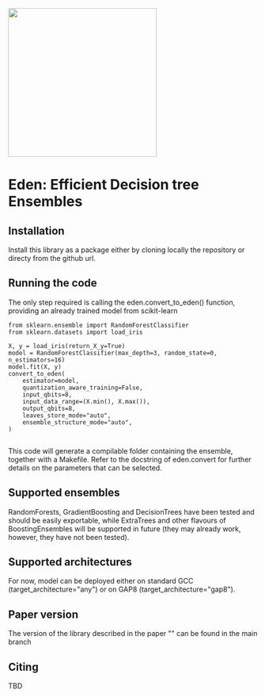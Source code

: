 <div align="left">
<img src=".assets/eden_logo.png" width="300"/>
</div>

# **Eden**: **E**fficient **D**ecision tree **En**sembles
## Installation
Install this library as a package either by cloning locally the repository or directy from the github url.

## Running the code
The only step required is calling the eden.convert_to_eden() function, providing an already trained model from scikit-learn

```python3
from sklearn.ensemble import RandomForestClassifier
from sklearn.datasets import load_iris

X, y = load_iris(return_X_y=True)
model = RandomForestClassifier(max_depth=3, random_state=0, n_estimators=16)
model.fit(X, y)
convert_to_eden(
    estimator=model,
    quantization_aware_training=False,
    input_qbits=8,
    input_data_range=(X.min(), X.max()),
    output_qbits=8,
    leaves_store_mode="auto",
    ensemble_structure_mode="auto",
)


```
This code will generate a compilable folder containing the ensemble, together with a Makefile.
Refer to the docstring of eden.convert for further details on the parameters that can be selected.

## Supported ensembles
RandomForests, GradientBoosting and DecisionTrees have been tested and should be easily exportable, while ExtraTrees and other flavours of BoostingEnsembles will be supported in future (they may already work, however, they have not been tested).

## Supported architectures
For now, model can be deployed either on standard GCC (target_architecture="any") or on GAP8 (target_architecture="gap8").

## Paper version
The version of the library described in the paper "" can be found in the main branch

## Citing 
TBD